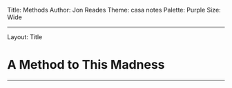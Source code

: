 Title: Methods
Author: Jon Reades
Theme: casa notes
Palette: Purple
Size: Wide

---
Layout: Title
# A Method to This Madness

---


